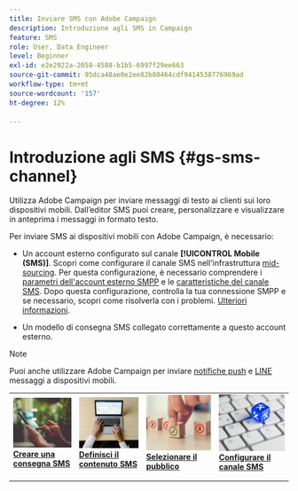 ```yaml
---
title: Inviare SMS con Adobe Campaign
description: Introduzione agli SMS in Campaign
feature: SMS
role: User, Data Engineer
level: Beginner
exl-id: e2e2922a-2058-4588-b1b5-6997f29ee663
source-git-commit: 95dca48ae0e2ee82b80464cdf9414538776969ad
workflow-type: tm+mt
source-wordcount: '157'
ht-degree: 12%

---
```


# Introduzione agli SMS {#gs-sms-channel}

Utilizza Adobe Campaign per inviare messaggi di testo ai clienti sui loro dispositivi mobili. Dall’editor SMS puoi creare, personalizzare e visualizzare in anteprima i messaggi in formato testo.

Per inviare SMS ai dispositivi mobili con Adobe Campaign, è necessario:

* Un account esterno configurato sul canale **[!UICONTROL Mobile (SMS)]**. Scopri come configurare il canale SMS nell’infrastruttura [mid-sourcing](sms-mid-sourcing.md). Per questa configurazione, è necessario comprendere i [parametri dell&#39;account esterno SMPP](smpp-external-account.md) e le [caratteristiche del canale SMS](sms-channel.md).
Dopo questa configurazione, controlla la tua connessione SMPP e se necessario, scopri come risolverla con i problemi. [Ulteriori informazioni](smpp-connection.md).

* Un modello di consegna SMS collegato correttamente a questo account esterno.


>[!NOTE]
>
>Puoi anche utilizzare Adobe Campaign per inviare [notifiche push](../push.md) e [LINE](../line.md) messaggi a dispositivi mobili.


<table style="table-layout:fixed"><tr style="border: 0;">
<td>
<a href="create-sms.md">
<img alt="Creare un SMS" src="../../assets/do-not-localize/sms-sending.jpg">
</a>
<div><a href="create-sms.md"><strong>Creare una consegna SMS</strong>
</div>
<p>
</td>
<td>
<a href="sms-content.md">
<img alt="Contenuto SMS" src="../../assets/do-not-localize/sms-create.jpeg">
</a>
<div>
<a href="sms-content.md"><strong>Definisci il contenuto SMS</strong></a>
</div>
<p></td>
<td>
<a href="sms-audience.md">
<img alt="Pubblico SMS" src="../../assets/do-not-localize/sms-opt-out.jpg">
</a>
<div>
<a href="sms-audience.md"><strong>Selezionare il pubblico</strong></a>
</div>
<p>
</td>
<td>
<a href="smpp-external-account.md">
<img alt="Configurazione SMS" src="../../assets/do-not-localize/sms-config.jpg">
</a>
<div>
<a href="smpp-external-account.md"><strong>Configurare il canale SMS</strong></a>
</div>
<p>
</td>
</tr></table>
